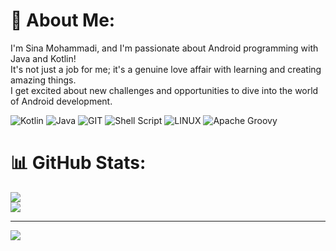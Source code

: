 # 💫 About Me:
I'm Sina Mohammadi, and I'm passionate about Android programming with Java and Kotlin!<br>It's not just a job for me; it's a genuine love affair with learning and creating amazing things.<br>I get excited about new challenges and opportunities to dive into the world of Android development.

![Kotlin](https://img.shields.io/badge/kotlin-%237F52FF.svg?style=for-the-badge&logo=kotlin&logoColor=white) ![Java](https://img.shields.io/badge/java-%23ED8B00.svg?style=for-the-badge&logo=openjdk&logoColor=white) ![GIT](https://img.shields.io/badge/Git-fc6d26?style=for-the-badge&logo=git&logoColor=white) ![Shell Script](https://img.shields.io/badge/shell_script-%23121011.svg?style=for-the-badge&logo=gnu-bash&logoColor=white) ![LINUX](https://img.shields.io/badge/Linux-FCC624?style=for-the-badge&logo=linux&logoColor=black) ![Apache Groovy](https://img.shields.io/badge/Apache%20Groovy-4298B8.svg?style=for-the-badge&logo=Apache+Groovy&logoColor=white) 
# 📊 GitHub Stats:
![](https://github-readme-stats.vercel.app/api?username=cna-mhmdi&theme=dark&hide_border=false&include_all_commits=false&count_private=false)<br/>
![](https://github-readme-stats.vercel.app/api/top-langs/?username=cna-mhmdi&theme=dark&hide_border=false&include_all_commits=false&count_private=false&layout=compact)

---
[![](https://visitcount.itsvg.in/api?id=cna-mhmdi&icon=0&color=0)](https://visitcount.itsvg.in)

<!-- Proudly created with GPRM ( https://gprm.itsvg.in ) -->
